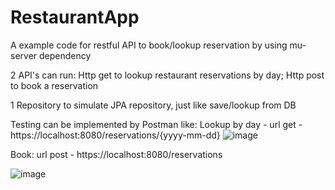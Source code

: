# RestaurantApp
A example code for restful API to book/lookup reservation by using mu-server dependency

2 API's can run: Http get to lookup restaurant reservations by day; Http post to book a reservation

1 Repository to simulate JPA repository, just like save/lookup from DB

Testing can be implemented by Postman like:
Lookup by day - url get - https://localhost:8080/reservations/{yyyy-mm-dd}
![image](https://github.com/MichaelZhangGuanXong/RestaurantApp/assets/155645589/92560dcf-999b-4b7d-be80-daa3d2c2d384)

Book: url post - https://localhost:8080/reservations

![image](https://github.com/MichaelZhangGuanXong/RestaurantApp/assets/155645589/20163723-7d52-4b29-b464-51ce19b42e1b)
